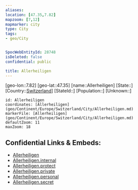 ```yaml
---
aliases: 
location: [47.35,7.82]
mapzoom: [7,12] 
mapmarker: city 
type: City
tags:
- geo/City


SpocWebEntityId: 28748
isDeleted: false
confidential: public

title: Allerheiligen
---
```

[geo-lon::7.82]
[geo-lat::47.35]
[name::Allerheiligen]
[State::]
[Country::[Switzerland](geo/Continent/Europe/Switzerland.md)]
[StateId::]
[Population::]
[Unknown::]


```leaflet
id: Allerheiligen
coordinates: [Allerheiligen](geo/Continent/Europe/Switzerland/City/Allerheiligen.md)
markerFile: [Allerheiligen](geo/Continent/Europe/Switzerland/City/Allerheiligen.md)
defaultZoom: 11 
maxZoom: 18
```


## Confidential Links & Embeds: 
- [Allerheiligen](../../../../../../_public/geo/Continent/Europe/Switzerland/City/Allerheiligen.md) 
- [Allerheiligen.internal](../../../../../../_internal/geo/Continent/Europe/Switzerland/City/Allerheiligen.internal.md) 
- [Allerheiligen.protect](../../../../../../_protect/geo/Continent/Europe/Switzerland/City/Allerheiligen.protect.md) 
- [Allerheiligen.private](../../../../../../_private/geo/Continent/Europe/Switzerland/City/Allerheiligen.private.md) 
- [Allerheiligen.personal](../../../../../../_personal/geo/Continent/Europe/Switzerland/City/Allerheiligen.personal.md) 
- [Allerheiligen.secret](../../../../../../_secret/geo/Continent/Europe/Switzerland/City/Allerheiligen.secret.md) 
